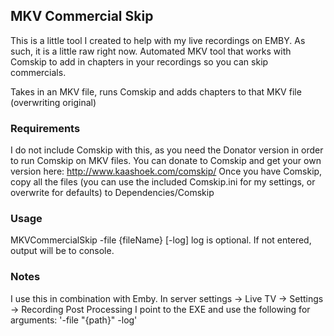 ## MKV Commercial Skip

This is a little tool I created to help with my live recordings on EMBY. As such, it is a little raw right now.
Automated MKV tool that works with Comskip to add in chapters in your recordings so you can skip commercials. 

Takes in an MKV file, runs Comskip and adds chapters to that MKV file (overwriting original)

### Requirements

I do not include Comskip with this, as you need the Donator version in order to run Comskip on MKV files. You can donate to Comskip and get your own version here: http://www.kaashoek.com/comskip/
Once you have Comskip, copy all the files (you can use the included Comskip.ini for my settings, or overwrite for defaults) to Dependencies/Comskip

### Usage

MKVCommercialSkip -file {fileName} [-log]
log is optional. If not entered, output will be to console.

### Notes

I use this in combination with Emby. In server settings -> Live TV -> Settings -> Recording Post Processing I point to the EXE and use the following for arguments: '-file "{path}" -log'